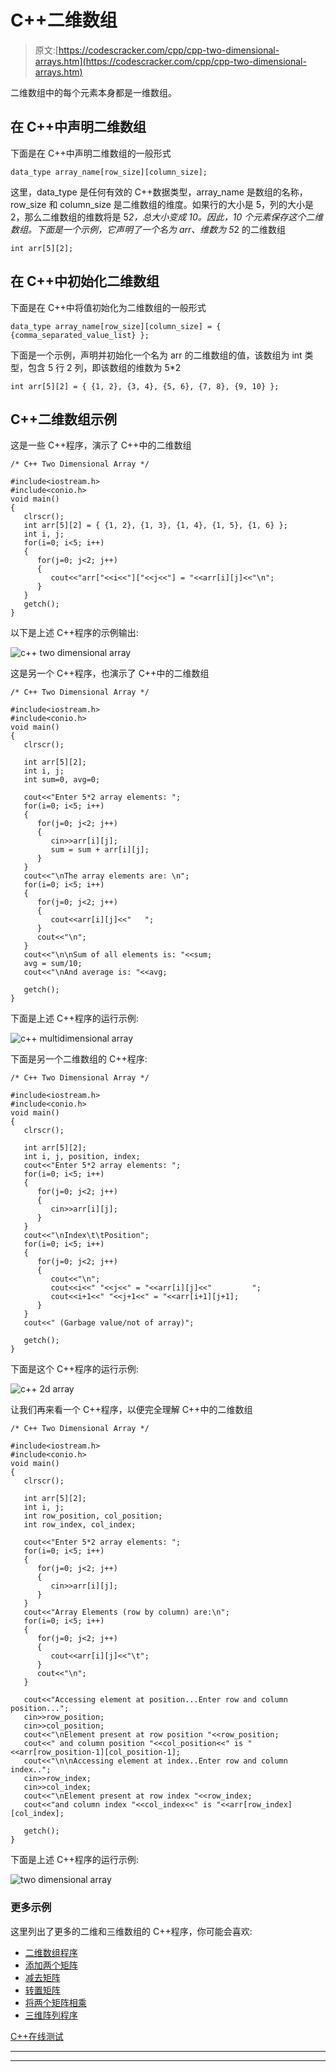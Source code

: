 # C++二维数组

> 原文:[https://codescracker.com/cpp/cpp-two-dimensional-arrays.htm](https://codescracker.com/cpp/cpp-two-dimensional-arrays.htm)

二维数组中的每个元素本身都是一维数组。

## 在 C++中声明二维数组

下面是在 C++中声明二维数组的一般形式

```
data_type array_name[row_size][column_size];
```

这里，data_type 是任何有效的 C++数据类型，array_name 是数组的名称，row_size 和 column_size 是二维数组的维度。如果行的大小是 5，列的大小是 2，那么二维数组的维数将是 5*2，总大小变成 10。因此，10 个元素保存这个二维数组。下面是一个示例，它声明了一个名为 arr、维数为 5*2 的二维数组

```
int arr[5][2];
```

## 在 C++中初始化二维数组

下面是在 C++中将值初始化为二维数组的一般形式

```
data_type array_name[row_size][column_size] = { {comma_separated_value_list} };
```

下面是一个示例，声明并初始化一个名为 arr 的二维数组的值，该数组为 int 类型，包含 5 行 2 列，即该数组的维数为 5*2

```
int arr[5][2] = { {1, 2}, {3, 4}, {5, 6}, {7, 8}, {9, 10} };
```

## C++二维数组示例

这是一些 C++程序，演示了 C++中的二维数组

```
/* C++ Two Dimensional Array */

#include<iostream.h>
#include<conio.h>
void main()
{
   clrscr();
   int arr[5][2] = { {1, 2}, {1, 3}, {1, 4}, {1, 5}, {1, 6} };
   int i, j;
   for(i=0; i<5; i++)
   {
      for(j=0; j<2; j++)
      {
         cout<<"arr["<<i<<"]["<<j<<"] = "<<arr[i][j]<<"\n";
      }
   }
   getch();
}
```

以下是上述 C++程序的示例输出:

![c++ two dimensional array](../Images/1c72925766602131bb981a4b1d338545.png)

这是另一个 C++程序，也演示了 C++中的二维数组

```
/* C++ Two Dimensional Array */

#include<iostream.h>
#include<conio.h>
void main()
{
   clrscr();

   int arr[5][2];
   int i, j;
   int sum=0, avg=0;

   cout<<"Enter 5*2 array elements: ";
   for(i=0; i<5; i++)
   {
      for(j=0; j<2; j++)
      {
         cin>>arr[i][j];
         sum = sum + arr[i][j];
      }
   }
   cout<<"\nThe array elements are: \n";
   for(i=0; i<5; i++)
   {
      for(j=0; j<2; j++)
      {
         cout<<arr[i][j]<<"   ";
      }
      cout<<"\n";
   }
   cout<<"\n\nSum of all elements is: "<<sum;
   avg = sum/10;
   cout<<"\nAnd average is: "<<avg;

   getch();
}
```

下面是上述 C++程序的运行示例:

![c++ multidimensional array](../Images/52d1e711bafb01ac4bf4ede5ca56023a.png)

下面是另一个二维数组的 C++程序:

```
/* C++ Two Dimensional Array */

#include<iostream.h>
#include<conio.h>
void main()
{
   clrscr();

   int arr[5][2];
   int i, j, position, index;
   cout<<"Enter 5*2 array elements: ";
   for(i=0; i<5; i++)
   {
      for(j=0; j<2; j++)
      {
         cin>>arr[i][j];
      }
   }
   cout<<"\nIndex\t\tPosition";
   for(i=0; i<5; i++)
   {
      for(j=0; j<2; j++)
      {
         cout<<"\n";
         cout<<i<<" "<<j<<" = "<<arr[i][j]<<"         ";
         cout<<i+1<<" "<<j+1<<" = "<<arr[i+1][j+1];
      }
   }
   cout<<" (Garbage value/not of array)";

   getch();
}
```

下面是这个 C++程序的运行示例:

![c++ 2d array](../Images/458119388ea6eb9bb157e39363bae1c6.png)

让我们再来看一个 C++程序，以便完全理解 C++中的二维数组

```
/* C++ Two Dimensional Array */

#include<iostream.h>
#include<conio.h>
void main()
{
   clrscr();

   int arr[5][2];
   int i, j;
   int row_position, col_position;
   int row_index, col_index;

   cout<<"Enter 5*2 array elements: ";
   for(i=0; i<5; i++)
   {
      for(j=0; j<2; j++)
      {
         cin>>arr[i][j];
      }
   }
   cout<<"Array Elements (row by column) are:\n";
   for(i=0; i<5; i++)
   {
      for(j=0; j<2; j++)
      {
         cout<<arr[i][j]<<"\t";
      }
      cout<<"\n";
   }

   cout<<"Accessing element at position...Enter row and column position...";
   cin>>row_position;
   cin>>col_position;
   cout<<"\nElement present at row position "<<row_position;
   cout<<" and column position "<<col_position<<" is "<<arr[row_position-1][col_position-1];
   cout<<"\n\nAccessing element at index..Enter row and column index..";
   cin>>row_index;
   cin>>col_index;
   cout<<"\nElement present at row index "<<row_index;
   cout<<"and column index "<<col_index<<" is "<<arr[row_index][col_index];

   getch();
}
```

下面是上述 C++程序的运行示例:

![two dimensional array](../Images/f2691c9483bc220606bc6123304489d8.png)

### 更多示例

这里列出了更多的二维和三维数组的 C++程序，你可能会喜欢:

*   [二维数组程序](/cpp/program/cpp-program-two-dimensional-array.htm)
*   [添加两个矩阵](/cpp/program/cpp-program-add-two-matrices.htm)
*   [减去矩阵](/cpp/program/cpp-program-subtract-matrices.htm)
*   [转置矩阵](/cpp/program/cpp-program-transpose-matrix.htm)
*   [将两个矩阵相乘](/cpp/program/cpp-program-multiply-two-matrices.htm)
*   [三维阵列程序](/cpp/program/cpp-program-three-dimensional-array.htm)

[C++在线测试](/exam/showtest.php?subid=3)

* * *

* * *